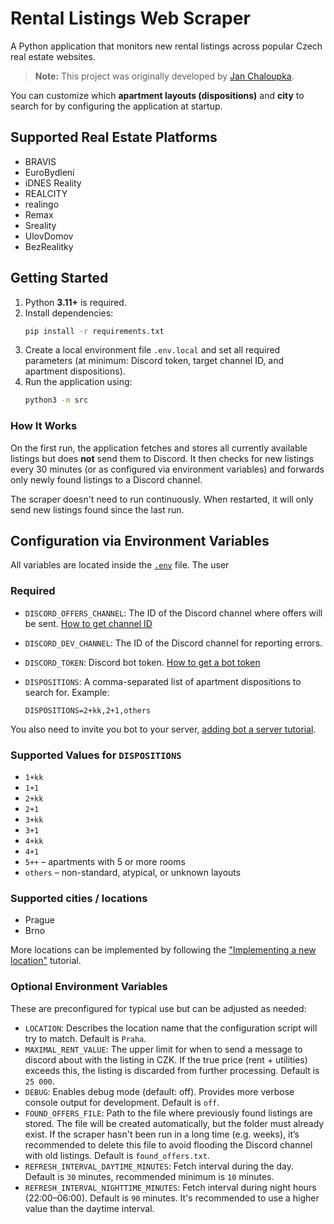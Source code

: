 # Rental Listings Web Scraper

A Python application that monitors new rental listings across popular Czech real estate websites.

> **Note:** This project was originally developed by [Jan Chaloupka](https://github.com/janchaloupka/web-scraper-nabidek-pronajmu).

You can customize which **apartment layouts (dispositions)** and **city** to search for by configuring the application at startup.

## Supported Real Estate Platforms

- BRAVIS
- EuroBydlení
- iDNES Reality
- REALCITY
- realingo
- Remax
- Sreality
- UlovDomov
- BezRealitky

## Getting Started

1. Python **3.11+** is required.
2. Install dependencies:
   ```bash
   pip install -r requirements.txt
   ```
3. Create a local environment file `.env.local` and set all required parameters (at minimum: Discord token, target channel ID, and apartment dispositions).
4. Run the application using:
   ```bash
   python3 -m src
   ```

### How It Works

On the first run, the application fetches and stores all currently available listings but does **not** send them to Discord. It then checks for new listings every 30 minutes (or as configured via environment variables) and forwards only newly found listings to a Discord channel.

The scraper doesn't need to run continuously. When restarted, it will only send new listings found since the last run.


## Configuration via Environment Variables

All variables are located inside the [`.env`](.env) file. The user

### Required

- `DISCORD_OFFERS_CHANNEL`: The ID of the Discord channel where offers will be sent.
  [How to get channel ID](https://support.discord.com/hc/en-us/articles/206346498-Where-can-I-find-my-User-Server-Message-ID-)

- `DISCORD_DEV_CHANNEL`: The ID of the Discord channel for reporting errors.

- `DISCORD_TOKEN`: Discord bot token.
  [How to get a bot token](https://discordgsm.com/guide/how-to-get-a-discord-bot-token)

- `DISPOSITIONS`: A comma-separated list of apartment dispositions to search for. Example:

  ```
  DISPOSITIONS=2+kk,2+1,others
  ```

You also need to invite you bot to your server, [adding bot a server tutorial](https://discordjs.guide/preparations/adding-your-bot-to-servers.html#bot-invite-links).

### Supported Values for `DISPOSITIONS`

- `1+kk`
- `1+1`
- `2+kk`
- `2+1`
- `3+kk`
- `3+1`
- `4+kk`
- `4+1`
- `5++` – apartments with 5 or more rooms
- `others` – non-standard, atypical, or unknown layouts

### Supported cities / locations

- Prague
- Brno

More locations can be implemented by following the ["Implementing a new location"](src/location/README.md) tutorial.

### Optional Environment Variables

These are preconfigured for typical use but can be adjusted as needed:

- `LOCATION`: Describes the location name that the configuration script will try to match. Default is `Praha`.
- `MAXIMAL_RENT_VALUE`: The upper limit for when to send a message to discord about with the listing in CZK. If the true price (rent + utilities) exceeds this, the listing is discarded from further processing. Default is `25 000`.
- `DEBUG`: Enables debug mode (default: off). Provides more verbose console output for development. Default is `off`.
- `FOUND_OFFERS_FILE`: Path to the file where previously found listings are stored. The file will be created automatically, but the folder must already exist. If the scraper hasn't been run in a long time (e.g. weeks), it’s recommended to delete this file to avoid flooding the Discord channel with old listings. Default is `found_offers.txt`.
- `REFRESH_INTERVAL_DAYTIME_MINUTES`: Fetch interval during the day. Default is `30` minutes, recommended minimum is `10` minutes.
- `REFRESH_INTERVAL_NIGHTTIME_MINUTES`: Fetch interval during night hours (22:00–06:00). Default is `90` minutes. It's recommended to use a higher value than the daytime interval.
